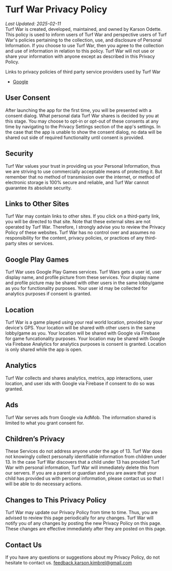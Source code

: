 # Turf War Privacy Policy
_Last Updated: 2025-02-11_  
Turf War is created, developed, maintained, and owned by Karson Odette. This policy is used to inform users of Turf War and perspective users of Turf War's policies pertaining to the collection, use, and disclosure of Personal Information. If you choose to use Turf War, then you agree to the collection and use of information in relation to this policy. Turf War will not use or share your information with anyone except as described in this Privacy Policy.

Links to privacy policies of third party service providers used by Turf War
* [Google](https://www.google.com/policies/privacy/)

## User Consent
After launching the app for the first time, you will be presented with a consent dialog. What personal data Turf War shares is decided by you at this stage. You may choose to opt-in or opt-out of these consents at any time by navigating to the Privacy Settings section of the app's settings. In the case that the app is unable to show the consent dialog, no data will be shared out side of required functionality until consent is provided. 

## Security
Turf War values your trust in providing us your Personal Information, thus we are striving to use commercially acceptable means of protecting it. But remember that no method of transmission over the internet, or method of electronic storage is 100% secure and reliable, and Turf War cannot guarantee its absolute security.

## Links to Other Sites
Turf War may contain links to other sites. If you click on a third-party link, you will be directed to that site. Note that these external sites are not operated by Turf War. Therefore, I strongly advise you to review the Privacy Policy of these websites. Turf War has no control over and assumes no responsibility for the content, privacy policies, or practices of any third-party sites or services.

## Google Play Games
Turf War uses Google Play Games services. Turf Wars gets a user id, user display name, and profile picture from these services. Your display name and profile picture may be shared with other users in the same lobby/game as you for functionality purposes. Your user id may be collected for analytics purposes if consent is granted. 

## Location
Turf War is a game played using your real world location, provided by your device's GPS. Your location will be shared with other users in the same lobby/game as you. Your location will be shared with Google via Firebase for game funcationality purposes. Your location may be shared with Google via Firebase Analytics for analytics purposes is consent is granted. Location is only shared while the app is open. 

## Analytics
Turf War collects and shares analytics, metrics, app interactions, user location, and user ids with Google via Firebase if consent to do so was granted. 

## Ads
Turf War serves ads from Google via AdMob. The information shared is limited to what you grant consent for. 

## Children’s Privacy
These Services do not address anyone under the age of 13\. Turf War does not knowingly collect personally identifiable information from children under 13\. In the case Turf War discovers that a child under 13 has provided Turf War with personal information, Turf War will immediately delete this from our servers. If you are a parent or guardian and you are aware that your child has provided us with personal information, please contact us so that I will be able to do necessary actions.

## Changes to This Privacy Policy
Turf War may update our Privacy Policy from time to time. Thus, you are advised to review this page periodically for any changes. Turf War will notify you of any changes by posting the new Privacy Policy on this page. These changes are effective immediately after they are posted on this page.

## Contact Us
If you have any questions or suggestions about my Privacy Policy, do not hesitate to contact us.
feedback.karson.kimbrel@gmail.com
